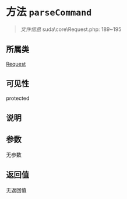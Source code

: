 # 方法 `parseCommand`

> *文件信息* suda\core\Request.php: 189~195

## 所属类 

[Request](../Request.md)

## 可见性

protected

## 说明



## 参数


无参数


## 返回值

无返回值
